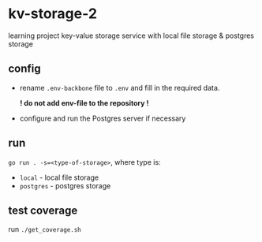 # kv-storage-2

learning project key-value storage service with local file storage & postgres storage

## config
- rename `.env-backbone` file to `.env` and fill in the required data. 
  
  **! do not add env-file to the repository !**
- configure and run the Postgres server if necessary

## run
`go run . -s=<type-of-storage>`, where type is:
- `local` - local file storage
- `postgres` - postgres storage

## test coverage
run `./get_coverage.sh`